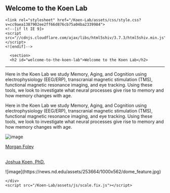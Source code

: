## Welcome to the Koen Lab
<html lang="en-US"><head> <title> Koen Lab </title>
    <meta charset="UTF-8">
    <meta http-equiv="X-UA-Compatible" content="IE=edge">
    <meta name="viewport" content="width=device-width, initial-scale=1">
<title>Welcome to the Koen Lab </title>
<meta name="generator" content="Jekyll v3.8.5">
<meta property="og:title" content="Welcome to the Koen Lab">
<meta property="og:locale" content="en_US">
<meta name="description" content="Hello World!">
<meta property="og:description" content="Hello World!">
<link rel="canonical" href="https://williandefaria.github.io/Koen-Lab/">
<meta property="og:url" content="https://williandefaria.github.io/Koen-Lab/">
<meta property="og:site_name" content="Koen-Lab">
<script type="application/ld+json">
{"@type":"WebSite","headline":"Welcome to the Koen Lab","url":"https://williandefaria.github.io/Koen-Lab/","name":"Koen-Lab","description":"Hello World!","@context":"http://schema.org"}</script>
<!-- End Jekyll SEO tag -->

    <link rel="stylesheet" href="/Koen-Lab/assets/css/style.css?v=cc9aea1387902ee2ff66d876cb75a04ba2339984">
    <!--[if lt IE 9]>
    <script src="//cdnjs.cloudflare.com/ajax/libs/html5shiv/3.7.3/html5shiv.min.js"></script>
    <![endif]-->
  <style id="__web-inspector-hide-shortcut-style__" type="text/css">
.__web-inspector-hide-shortcut__, .__web-inspector-hide-shortcut__ *, .__web-inspector-hidebefore-shortcut__::before, .__web-inspector-hideafter-shortcut__::after
{
    visibility: hidden !important;
}
</style></head>
  <body>
    <div class="wrapper">
      
      <section>
      <h2 id="welcome-to-the-koen-lab">Welcome to the Koen Lab</h2>
<hr>
Here in the Koen Lab we study Memory, Aging, and Cognition using electrophysiology (EEG/ERP), transcranial magnetic stimulation (TMS), functional magnetic resonance imaging, and eye tracking. Using these tools, we look to investigate what neural processes give rise to memory and how memory changes with age. 
<p>Here in the Koen Lab we study Memory, Aging, and Cognition using electrophysiology (EEG/ERP), transcranial magnetic stimulation (TMS), functional magnetic resonance imaging, and eye tracking. Using these tools, we look to investigate what neural processes give rise to memory and how memory changes with age.</p>
<p><img src="https://news.nd.edu/assets/253664/1000x562/dome_feature.jpg" alt="image"></p>
<p><a href="https://imagesvc.timeincapp.com/v3/fan/image?url=https://thunderousintentions.com/wp-content/uploads/getty-images/2019/02/1094192012.jpeg&amp;c=sc&amp;w=3200&amp;h=2133"> Morgan Foley </a></p>
<p><br>
<a href="https://psychology.nd.edu/assets/297395/300x/koen1_18.jpg"> Joshua Koen, PhD. </a></p>
![image](https://news.nd.edu/assets/253664/1000x562/dome_feature.jpg)

      
    </div>
    <script src="/Koen-Lab/assets/js/scale.fix.js"></script>
 
